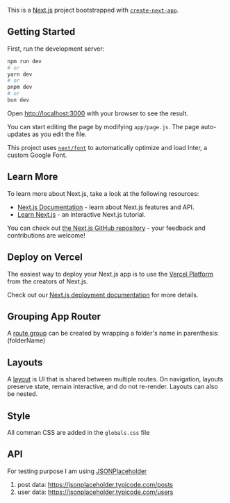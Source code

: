 This is a [Next.js](https://nextjs.org/) project bootstrapped with [`create-next-app`](https://github.com/vercel/next.js/tree/canary/packages/create-next-app).

## Getting Started

First, run the development server:

```bash
npm run dev
# or
yarn dev
# or
pnpm dev
# or
bun dev
```

Open [http://localhost:3000](http://localhost:3000) with your browser to see the result.

You can start editing the page by modifying `app/page.js`. The page auto-updates as you edit the file.

This project uses [`next/font`](https://nextjs.org/docs/basic-features/font-optimization) to automatically optimize and load Inter, a custom Google Font.

## Learn More

To learn more about Next.js, take a look at the following resources:

- [Next.js Documentation](https://nextjs.org/docs) - learn about Next.js features and API.
- [Learn Next.js](https://nextjs.org/learn) - an interactive Next.js tutorial.

You can check out [the Next.js GitHub repository](https://github.com/vercel/next.js/) - your feedback and contributions are welcome!

## Deploy on Vercel

The easiest way to deploy your Next.js app is to use the [Vercel Platform](https://vercel.com/new?utm_medium=default-template&filter=next.js&utm_source=create-next-app&utm_campaign=create-next-app-readme) from the creators of Next.js.

Check out our [Next.js deployment documentation](https://nextjs.org/docs/deployment) for more details.


## Grouping App Router

A [route group](https://nextjs.org/docs/app/building-your-application/routing/route-groups) can be created by wrapping a folder's name in parenthesis: (folderName)

## Layouts

A [layout](https://nextjs.org/docs/app/building-your-application/routing/pages-and-layouts#layouts) is UI that is shared between multiple routes. On navigation, layouts preserve state, remain interactive, and do not re-render. Layouts can also be nested.

## Style
All comman CSS are added in the `globals.css` file

## API
For testing purpose I am using [JSONPlaceholder](https://jsonplaceholder.typicode.com/)

1. post data: https://jsonplaceholder.typicode.com/posts
2. user data:  https://jsonplaceholder.typicode.com/users